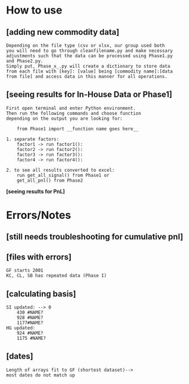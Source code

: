 # How to use
## [adding new commodity data]

    Depending on the file type (csv or xlsx, our group used both
    you will need to go through cleanfilename.py and make necessary
    adjustments such that the data can be processed using Phase1.py
    and Phase2.py.
    Simply put, Phase_x_.py will create a dictionary to store data
    from each file with [key]: [value] being [commodity name]:[data
    from file] and access data in this manner for all operations.

## [seeing results for In-House Data or Phase1]

    First open terminal and enter Python environment. 
    Then run the following commands and choose function 
    depending on the output you are looking for:
        
        from Phase1 import __function name goes here__
    
    1. separate factors:
        factor1 -> run factor1():
        factor2 -> run factor2():
        factor3 -> run factor3():
        factor4 -> run factor4():

    2. to see all results converted to excel:
        run get_all_signal() from Phase1 or
        get_all_pnl() from Phase2

**[seeing results for PnL]**



 # Errors/Notes
## [still needs troubleshooting for cumulative pnl]
## [files with errors]

    GF starts 2001
    KC, CL, SB has repeated data (Phase I)

## [calculating basis]
    SI updated: --> 0
        430	#NAME?
        928	#NAME?
        1177#NAME?
    HG updated:
        924	#NAME?
        1175 #NAME?

## [dates]
    Length of arrays fit to GF (shortest dataset)--> 
    most dates do not match up
